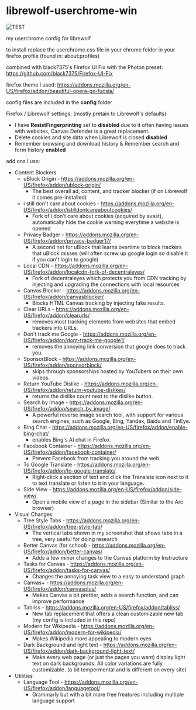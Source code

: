# librewolf-userchrome-win

![TEST](https://github.com/Natific/librewolf-userchrome-mac/blob/main/Demo-2.png)

my userchrome config for librewolf

to install replace the userchrome.css file in your chrome folder in your firefox profile (found in: about:profiles)

combined with black7375's Firefox UI Fix with the Photon preset: https://github.com/black7375/Firefox-UI-Fix

firefox theme I used: https://addons.mozilla.org/en-US/firefox/addon/beautiful-opera-gx-fucsia/

config files are included in the **config** folder

Firefox / Librewolf settings:
(mostly pretain to Librewolf's defaults) 
- I have **ResistFingerprinting** set to **disabled** due to it often having issues with websites, Canvas Defender is a great replacement.
- Delete cookies and site data when Librewolf is closed **disabled**
- Remember browsing and download history & Remember search and form history **enabled**

add ons I use:
- Content Blockers
  - uBlock Origin - https://addons.mozilla.org/en-US/firefox/addon/ublock-origin/
    - The best overall ad, content, and tracker blocker (if on Librewolf it comes pre-installed)
  - i still don't care about cookies - https://addons.mozilla.org/en-US/firefox/addon/istilldontcareaboutcookies/
    - Fork of i don't care about cookies (acquired by avast), automatically hide the cookie warning everytime a website is opened
  - Privacy Badger - https://addons.mozilla.org/en-US/firefox/addon/privacy-badger17/
    -  A second net for uBlock that learns overtime to block trackers that uBlock misses (will often screw up google login so disable it if you can't login to google)
  - Local CDN - https://addons.mozilla.org/en-US/firefox/addon/localcdn-fork-of-decentraleyes/
    - Fork of decentraleyes which protects you from CDN tracking by injecting and upgrading the connections with local resources
  - Canvas Blocker - https://addons.mozilla.org/en-US/firefox/addon/canvasblocker/
    - Blocks HTML Canvas tracking by injecting fake results.
  - Clear URLs - https://addons.mozilla.org/en-US/firefox/addon/clearurls/
    - removes most tracking elements from websites that embed trackers into URLs.
  - Don't track me Google - https://addons.mozilla.org/en-US/firefox/addon/dont-track-me-google1/
    - removes the annoying link conversion that google does to track you.
  - SponsorBlock - https://addons.mozilla.org/en-US/firefox/addon/sponsorblock/
    - skips through sponsorships hosted by YouTubers on their own videos.
  - Return YouTube Dislike - https://addons.mozilla.org/en-US/firefox/addon/return-youtube-dislikes/
    - returns the dislike count next to the dislike button.
  - Search by Image - https://addons.mozilla.org/en-US/firefox/addon/search_by_image/
    - A powerful reverse image search tool, with support for various search engines, such as Google, Bing, Yandex, Baidu and TinEye.
  - Bing Chat - https://addons.mozilla.org/en-US/firefox/addon/enable-bing-chat/
    - enables Bing's AI chat in Firefox.
  - Facebook Container - https://addons.mozilla.org/en-US/firefox/addon/facebook-container/
    - Prevent Facebook from tracking you around the web.
  - To Google Translate - https://addons.mozilla.org/en-US/firefox/addon/to-google-translate/
    - Right-click a section of text and click the Translate icon next to it to text translate or listen to it in your language.
  - Side View - https://addons.mozilla.org/en-US/firefox/addon/side-view/
    - Open a mobile view of a page in the sidebar (Similar to the Arc browser)
- Visual Changes
  - Tree Style Tabs - https://addons.mozilla.org/en-US/firefox/addon/tree-style-tab/
    - The vertical tabs shown in my screenshot that shows tabs in a tree, very useful for doing research 
  - Better Canvas (for school) - https://addons.mozilla.org/en-US/firefox/addon/better-canvas/
    - Adds a few minor changes to the Canvas platform by Instructure
  - Tasks for Canvas - https://addons.mozilla.org/en-US/firefox/addon/tasks-for-canvas/
    - Changes the annoying task view to a easy to understand graph
  - Canvas+ - https://addons.mozilla.org/en-US/firefox/addon/canvasplus/
    - Makes Canvas a bit prettier, adds a search function, and can improve performance
  - Tabliss - https://addons.mozilla.org/en-US/firefox/addon/tabliss/
    - New tab replacement that offers a clean customizable new tab (my config is included in this repo)
  - Modern for Wikipedia - https://addons.mozilla.org/en-US/firefox/addon/modern-for-wikipedia/
    - Makes Wikipedia more appealing to modern eyes
  - Dark Background and light text - https://addons.mozilla.org/en-US/firefox/addon/dark-background-light-text/
    - Make every web page (or just the pages you want) display light text on dark backgrounds. All color variations are fully customizable. (a bit tempermental and is different on every site)
- Utilities
  - Language Tool - https://addons.mozilla.org/en-US/firefox/addon/languagetool/
    -  Grammarly but with a bit more free freatures including multiple language support
